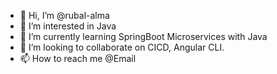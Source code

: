 - 👋 Hi, I’m @rubal-alma
- 👀 I’m interested in Java
- 🌱 I’m currently learning SpringBoot Microservices with Java
- 💞️ I’m looking to collaborate on CICD, Angular CLI.
- 📫 How to reach me @Email

<!---
rubal-alma/rubal-alma is a ✨ special ✨ repository because its `README.md` (this file) appears on your GitHub profile.
You can click the Preview link to take a look at your changes.
--->
